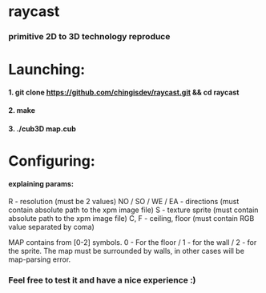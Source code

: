 # raycast
### primitive 2D to 3D technology reproduce

# Launching:
#### 1. git clone https://github.com/chingisdev/raycast.git && cd raycast
#### 2. make
#### 3. ./cub3D map.cub

# Configuring:
#### explaining params:
R - resolution (must be 2 values)
NO / SO / WE / EA - directions (must contain absolute path to the xpm image file)
S - texture sprite (must contain absolute path to the xpm image file)
C, F - ceiling, floor (must contain RGB value separated by coma)

MAP contains from [0-2] symbols. 0 - For the floor / 1 - for the wall / 2 - for the sprite.
The map must be surrounded by walls, in other cases will be map-parsing error.

### Feel free to test it and have a nice experience :)
